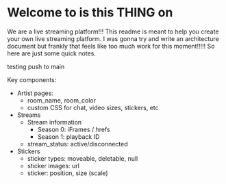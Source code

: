 # Welcome to is this THING on 

We are a live streaming platform!!! This readme is meant to help you create your own live streaming platform. I was gonna try and write an architecture document but frankly that feels like too much work for this moment!!!!! So here are just some quick notes.

testing push to main

Key components:
- Artist pages: 
  - room_name, room_color
  - custom CSS for chat, video sizes, stickers, etc
- Streams
  - Stream information
    - Season 0: iFrames / hrefs
    - Season 1: playback ID
  - stream_status: active/disconnected
- Stickers
  - sticker types: moveable, deletable, null
  - sticker images: url
  - sticker: position, size (scale)
